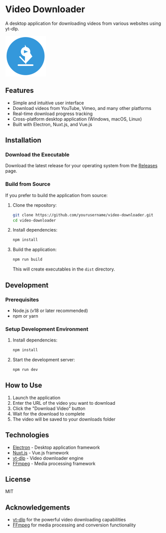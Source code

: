 # Video Downloader

A desktop application for downloading videos from various websites using yt-dlp.

<img src="public/icon.svg" alt="Video Downloader Icon" width="128" height="128" />

## Features

- Simple and intuitive user interface
- Download videos from YouTube, Vimeo, and many other platforms
- Real-time download progress tracking
- Cross-platform desktop application (Windows, macOS, Linux)
- Built with Electron, Nuxt.js, and Vue.js

## Installation

### Download the Executable

Download the latest release for your operating system from
the [Releases](https://github.com/yourusername/video-downloader/releases) page.

### Build from Source

If you prefer to build the application from source:

1. Clone the repository:
   ```bash
   git clone https://github.com/yourusername/video-downloader.git
   cd video-downloader
   ```

2. Install dependencies:
   ```bash
   npm install
   ```

3. Build the application:
   ```bash
   npm run build
   ```

   This will create executables in the `dist` directory.

## Development

### Prerequisites

- Node.js (v18 or later recommended)
- npm or yarn

### Setup Development Environment

1. Install dependencies:
   ```bash
   npm install
   ```

2. Start the development server:
   ```bash
   npm run dev
   ```

## How to Use

1. Launch the application
2. Enter the URL of the video you want to download
3. Click the "Download Video" button
4. Wait for the download to complete
5. The video will be saved to your downloads folder

## Technologies

- [Electron](https://www.electronjs.org/) - Desktop application framework
- [Nuxt.js](https://nuxt.com/) - Vue.js framework
- [yt-dlp](https://github.com/yt-dlp/yt-dlp) - Video downloader engine
- [FFmpeg](https://ffmpeg.org/) - Media processing framework

## License

MIT

## Acknowledgements

- [yt-dlp](https://github.com/yt-dlp/yt-dlp) for the powerful video downloading capabilities
- [FFmpeg](https://ffmpeg.org/) for media processing and conversion functionality
